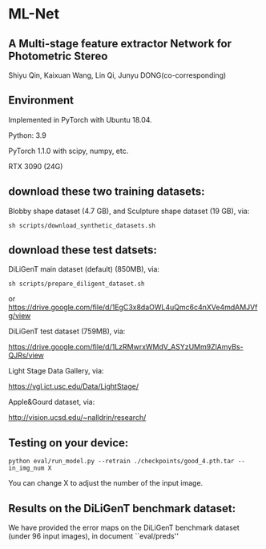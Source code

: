 # ML-Net

## A Multi-stage feature extractor Network for Photometric Stereo

Shiyu Qin, Kaixuan Wang, Lin Qi, Junyu DONG(co-corresponding)

## Environment

Implemented in PyTorch with Ubuntu 18.04.

Python: 3.9 

PyTorch 1.1.0 with scipy, numpy, etc.

RTX 3090 (24G)

## download these two training datasets:
Blobby shape dataset (4.7 GB), and Sculpture shape dataset (19 GB), via: 

```shell
sh scripts/download_synthetic_datasets.sh
```
## download these test datsets:

DiLiGenT main dataset (default) (850MB), via:
```shell
sh scripts/prepare_diligent_dataset.sh  
```
or   https://drive.google.com/file/d/1EgC3x8daOWL4uQmc6c4nXVe4mdAMJVfg/view

DiLiGenT test dataset (759MB), via:

https://drive.google.com/file/d/1LzRMwrxWMdV_ASYzUMm9ZlAmyBs-QJRs/view

Light Stage Data Gallery, via:

https://vgl.ict.usc.edu/Data/LightStage/

Apple&Gourd dataset, via:

http://vision.ucsd.edu/~nalldrin/research/

## Testing on your device:
```shell
python eval/run_model.py --retrain ./checkpoints/good_4.pth.tar --in_img_num X 
```
You can change X to adjust the number of the input image. 

## Results on the DiLiGenT benchmark dataset:

We have provided the error maps on the DiLiGenT benchmark dataset (under 96 input images), in document ``eval/preds''



